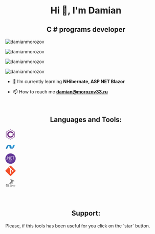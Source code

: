<h1 align="center">Hi 👋, I'm Damian</h1>
<h2 align="center">C # programs developer</h3>

<p><img align="middle" src="https://komarev.com/ghpvc/?username=damianmorozov&label=Profile%20views&color=0e75b6&style=flat" alt="damianmorozov" /></p>

<p><img align="middle" src="https://github-profile-trophy.vercel.app/?username=damianmorozov&row=1&column=8&no-bg=true&no-frame=true" alt="damianmorozov" /></p>

<p ><img align="middle" src="https://github-readme-streak-stats.herokuapp.com?user=damianmorozov&theme=dark&border=9F18DD&fire=BFDD1C&stroke=B8B3DD&ring=DDDDDD" alt="damianmorozov" /></p>

<p><img align="middle" src="https://github-readme-stats.vercel.app/api?username=damianmorozov&show_icons=true&locale=en&theme=dark" alt="damianmorozov" /></p>

- 🌱 I’m currently learning **NHibernate, ASP NET Blazor**

- 📫 How to reach me **damian@morozov33.ru**


<br />
<h2 align="middle">Languages and Tools:</h3>

<p align="center">
<svg viewBox="0 0 2000 150">
<path d="M109 50h-4.8l-1.2 6h-3.8l1.2-6h-4.9l-1.2 6H89v5h4.4l-.9 4H89v5h2.5l-1.2 6h4.8l1.2-6h3.8l-1.2 6h4.9l1.2-6h5v-5h-4.1l.9-4h3.2v-5h-2.2l1.2-6zm-7.9 15h-3.8l.9-4h3.8l-.9 4zm15.4-32.7c-.6-1.1-1.4-2.1-2.3-2.6L66.1 1.9c-.8-.5-1.9-.7-3.1-.7-1.2 0-2.3.3-3.1.7L11.4 29.7c-1.7 1-3.4 3.5-3.4 5.4v55.7c0 1.1.7 2.3 1.4 3.4l.1.1c.5.8 1.3 1.5 2 1.9l48.3 27.9c.8.5 2 .7 3.2.7 1.2 0 2.3-.3 3.1-.7l47.5-27.9c1.7-1 2.4-3.5 2.4-5.4V35.1c0-.8.4-1.8 0-2.6l.5-.2zm-4.2 2.1c0 .3-.3.5-.3.7v55.7c0 .8-.2 1.7-.4 2L64 120.6c-.1.1-.5.2-1.1.2-.6 0-1-.1-1.1-.2L13.6 92.8s-.1-.1-.2-.1l-.6-.6c-.4-.7.2-1.1-.8-1.2V35.2c1-.5.9-1.7 1.4-1.9L61.7 5.4c.1 0 .6-.2 1.2-.2s1 .1 1.1.2l48 27.7.4.9c.1.1-.1.3-.1.4zM63 87.5c-13.5 0-24.5-11-24.5-24.5s11-24.5 24.5-24.5c9.1 0 17.1 5 21.3 12.5l13-7.5c-6.8-11.9-19.6-20-34.3-20-21.8 0-39.5 17.7-39.5 39.5s17.7 39.5 39.5 39.5c14.6 0 27.4-8 34.2-19.8l-12.9-7.6C80.1 82.5 72.1 87.5 63 87.5z" fill="#68217A"></path>
</svg>
<svg viewBox="0 0 2000 150">
<linearGradient id="dot-net-original-a" gradientUnits="userSpaceOnUse" x1="61.631" y1="563.347" x2="62.022" y2="563.347" gradientTransform="matrix(0 149.735 149.735 0 -84296.266 -9188.014)"><stop offset="0" stop-color="#0994DC"></stop><stop offset=".35" stop-color="#66CEF5"></stop><stop offset=".35" stop-color="#66CEF5"></stop><stop offset=".846" stop-color="#127BCA"></stop><stop offset=".846" stop-color="#127BCA"></stop><stop offset="1" stop-color="#127BCA"></stop></linearGradient><path fill="url(#dot-net-original-a)" d="M45.288 49.559c4.417 13.507 6.09 37.601 19.006 37.601.982 0 1.977-.096 2.974-.286-11.74-2.737-13.132-26.569-20.297-38.912a61.601 61.601 0 00-1.683 1.597"></path><linearGradient id="dot-net-original-b" gradientUnits="userSpaceOnUse" x1="61.705" y1="563.34" x2="62.095" y2="563.34" gradientTransform="matrix(0 153.551 153.551 0 -86442.719 -9435.969)"><stop offset="0" stop-color="#0E76BC"></stop><stop offset=".36" stop-color="#36AEE8"></stop><stop offset=".36" stop-color="#36AEE8"></stop><stop offset=".846" stop-color="#00ADEF"></stop><stop offset=".846" stop-color="#00ADEF"></stop><stop offset="1" stop-color="#00ADEF"></stop></linearGradient><path fill="url(#dot-net-original-b)" d="M46.971 47.962c7.165 12.342 8.557 36.174 20.297 38.912a18.621 18.621 0 002.773-.749C59.502 80.961 56.59 57.819 48.453 46.678c-.492.41-.987.839-1.482 1.284"></path><path fill="#14559A" d="M57.294 40.623c-.98 0-1.977.096-2.977.286-2.612.493-5.268 1.618-7.944 3.321.73.722 1.427 1.547 2.081 2.448 2.723-2.259 5.427-3.928 8.12-4.932a18.177 18.177 0 013.029-.842 9.393 9.393 0 00-2.309-.281"></path><linearGradient id="dot-net-original-c" gradientUnits="userSpaceOnUse" x1="67.486" y1="564.985" x2="67.876" y2="564.985" gradientTransform="matrix(0 -122.178 -122.178 0 69099.289 8331.043)"><stop offset="0" stop-color="#1C63B7"></stop><stop offset=".5" stop-color="#33BDF2"></stop><stop offset="1" stop-color="#33BDF2" stop-opacity=".42"></stop></linearGradient><path fill="url(#dot-net-original-c)" d="M78.268 81.366a47.16 47.16 0 003.24-2.84c-4.488-13.443-6.095-37.883-19.101-37.883-.93 0-1.868.087-2.804.26C71.45 43.85 72.968 69.625 78.268 81.366"></path><path fill="#3092C4" d="M59.604 40.904a9.355 9.355 0 00-2.311-.282l5.114.019c-.929 0-1.867.086-2.803.263"></path><path fill="#1969BC" d="M78.04 84.221a19.441 19.441 0 01-1.466-1.584c-2.188 1.549-4.368 2.724-6.533 3.489.771.376 1.578.656 2.436.829.664.136 1.353.206 2.075.206 2.431 0 4.353-.288 5.987-1.072-.9-.488-1.726-1.118-2.499-1.868"></path><linearGradient id="dot-net-original-d" gradientUnits="userSpaceOnUse" x1="61.852" y1="563.281" x2="62.243" y2="563.281" gradientTransform="matrix(0 159.425 159.425 0 -89733.742 -9828.116)"><stop offset="0" stop-color="#166AB8"></stop><stop offset=".4" stop-color="#36AEE8"></stop><stop offset=".4" stop-color="#36AEE8"></stop><stop offset=".846" stop-color="#0798DD"></stop><stop offset=".846" stop-color="#0798DD"></stop><stop offset="1" stop-color="#0798DD"></stop></linearGradient><path fill="url(#dot-net-original-d)" d="M56.573 41.748c10.611 5.55 11.534 30.684 20.001 40.889.568-.4 1.13-.824 1.691-1.271-5.3-11.741-6.815-37.519-18.66-40.463-1.011.189-2.02.469-3.032.845"></path><linearGradient id="dot-net-original-e" gradientUnits="userSpaceOnUse" x1="61.975" y1="563.367" x2="62.366" y2="563.367" gradientTransform="matrix(0 169.528 169.528 0 -95443.742 -10473.372)"><stop offset="0" stop-color="#124379"></stop><stop offset=".39" stop-color="#1487CB"></stop><stop offset=".39" stop-color="#1487CB"></stop><stop offset=".78" stop-color="#165197"></stop><stop offset=".78" stop-color="#165197"></stop><stop offset="1" stop-color="#165197"></stop></linearGradient><path fill="url(#dot-net-original-e)" d="M48.453 46.678c8.137 11.141 11.049 34.284 21.588 39.448 2.166-.765 4.346-1.939 6.533-3.489-8.467-10.205-9.39-35.338-20.001-40.889-2.693 1.002-5.397 2.671-8.12 4.93"></path><linearGradient id="dot-net-original-f" gradientUnits="userSpaceOnUse" x1="1006.454" y1="-1412.08" x2="1008.771" y2="-1412.08" gradientTransform="matrix(4.038 0 0 -4.038 -4028.633 -5649.283)"><stop offset="0" stop-color="#33BDF2" stop-opacity=".698"></stop><stop offset="1" stop-color="#1DACD8"></stop></linearGradient><path fill="url(#dot-net-original-f)" d="M40.083 49.234c-1.275 2.883-2.578 6.674-4.152 11.621 3.131-4.413 6.253-8.214 9.357-11.295a33.873 33.873 0 00-1.382-3.606 46.113 46.113 0 00-3.823 3.28"></path><path fill="#2B74B1" d="M45.037 45.121c-.374.268-.751.542-1.13.832.495 1.08.953 2.292 1.38 3.607a66.502 66.502 0 011.684-1.597 22.346 22.346 0 00-1.934-2.842"></path><path fill="#125A9E" d="M46.373 44.229c-.445.282-.888.58-1.337.891.695.855 1.333 1.81 1.936 2.844.495-.448.989-.879 1.482-1.287-.654-.9-1.35-1.726-2.081-2.448"></path><linearGradient id="dot-net-original-g" gradientUnits="userSpaceOnUse" x1="67.564" y1="565.48" x2="67.954" y2="565.48" gradientTransform="matrix(0 -119.018 -119.018 0 67408.578 8125.832)"><stop offset="0" stop-color="#136AB4"></stop><stop offset=".6" stop-color="#59CAF5" stop-opacity=".549"></stop><stop offset="1" stop-color="#59CAF5" stop-opacity=".235"></stop></linearGradient><path fill="url(#dot-net-original-g)" d="M118.751 39.594c-6.001 23.144-18.536 41.734-29.044 46.42h-.021l-.567.243-.069.027-.161.062-.072.03-.263.093-.108.038-.131.043-.126.044-.112.038-.224.068-.096.025-.151.041-.103.028-.165.043-.201.044c.475.175.97.264 1.503.264 9.965 0 20.013-17.858 36.638-47.556h-6.528l.001.005z"></path><linearGradient id="dot-net-original-h" gradientUnits="userSpaceOnUse" x1="998.231" y1="-1414.829" x2="1006.826" y2="-1414.829" gradientTransform="matrix(4.038 0 0 -4.038 -4028.633 -5649.283)"><stop offset="0" stop-color="#05A1E6" stop-opacity=".247"></stop><stop offset="1" stop-color="#05A1E6"></stop></linearGradient><path fill="url(#dot-net-original-h)" d="M33.766 41.563l.019-.016.023-.015h.013l.161-.062.032-.016.042-.017.173-.062h.009l.383-.134.057-.015.164-.049.075-.024.165-.049.063-.017.548-.142.075-.017.16-.031.078-.024.161-.03h.038l.333-.062h.066l.154-.027.087-.015.147-.022.081-.016.358-.032a11.467 11.467 0 00-1.061-.054c-11.223 0-26.685 20.822-33.649 47.788h1.343a390.312 390.312 0 006.062-11.266c4.879-19.1 14.814-32.126 23.64-35.577"></path><path fill="#0D82CA" d="M40.083 49.234a46.488 46.488 0 013.823-3.281 17.961 17.961 0 00-.911-1.761c-1.026 1.246-1.964 2.89-2.912 5.042"></path><path fill="#0D82CA" d="M41.005 41.72c.733.614 1.39 1.46 1.99 2.473.189-.232.381-.447.58-.649a11.263 11.263 0 00-2.712-1.897l.12.057.022.016"></path><linearGradient id="dot-net-original-i" gradientUnits="userSpaceOnUse" x1="67.491" y1="564.359" x2="67.881" y2="564.359" gradientTransform="matrix(0 -121.865 -121.865 0 68797.742 8310.488)"><stop offset="0" stop-color="#318ED5"></stop><stop offset="1" stop-color="#38A7E4"></stop></linearGradient><path fill="url(#dot-net-original-i)" d="M10.127 77.138c10.233-19.719 15.081-32.199 23.64-35.577-8.825 3.454-18.762 16.479-23.64 35.577"></path><path fill="#127BCA" d="M43.574 43.544c-.199.204-.389.417-.58.649.322.538.621 1.124.913 1.76.378-.29.756-.563 1.129-.832a15.351 15.351 0 00-1.462-1.577"></path><linearGradient id="dot-net-original-j" gradientUnits="userSpaceOnUse" x1="67.593" y1="564.41" x2="67.984" y2="564.41" gradientTransform="matrix(0 -118.46 -118.46 0 66884.703 8093.017)"><stop offset="0" stop-color="#05A1E6"></stop><stop offset="1" stop-color="#05A1E6" stop-opacity=".549"></stop></linearGradient><path fill="url(#dot-net-original-j)" d="M14.773 88.315l-.186.022h-.035l-.158.016h-.026l-.376.025h-.039c10.356-.29 15.091-5.475 17.44-12.997 1.785-5.701 3.252-10.505 4.537-14.535-4.338 6.106-8.696 13.384-13.077 21.539-2.112 3.93-5.325 5.572-8.08 5.922"></path><linearGradient id="dot-net-original-k" gradientUnits="userSpaceOnUse" x1="68.291" y1="564.525" x2="68.682" y2="564.525" gradientTransform="matrix(0 -100.1 -100.1 0 56536.551 6924.301)"><stop offset="0" stop-color="#1959A6"></stop><stop offset=".5" stop-color="#05A1E6"></stop><stop offset=".5" stop-color="#05A1E6"></stop><stop offset=".918" stop-color="#7EC5EA"></stop><stop offset="1" stop-color="#7EC5EA"></stop></linearGradient><path fill="url(#dot-net-original-k)" d="M14.773 88.311c2.755-.351 5.968-1.991 8.08-5.923 4.381-8.151 8.741-15.431 13.075-21.538 1.577-4.949 2.878-8.737 4.154-11.621-8.639 8.223-17.311 21.896-25.31 39.077"></path><path fill="#05A1E6" d="M10.127 77.139a388.004 388.004 0 01-6.063 11.266h3.904a95.502 95.502 0 012.158-11.264"></path><linearGradient id="dot-net-original-l" gradientUnits="userSpaceOnUse" x1="67.892" y1="563.82" x2="68.282" y2="563.82" gradientTransform="scale(-110.211 110.211) rotate(-80 -301.688 322.91)"><stop offset="0" stop-color="#165096"></stop><stop offset="1" stop-color="#0D82CA"></stop></linearGradient><path fill="url(#dot-net-original-l)" d="M37.073 40.709l-.083.016-.146.021-.086.015-.154.027-.066.016-.333.058h-.038l-.162.032-.081.022-.157.031-.074.018-.549.142-.063.018-.166.049-.075.021-.163.049-.06.016-.381.134-.173.06-.072.03-.161.06-.054.026c-8.558 3.377-13.406 15.857-23.639 35.576A94.655 94.655 0 007.979 88.41h.547l3.755-.016h1.723l.375-.025h.024l.158-.016h.037l.186-.022c8-17.182 16.672-30.854 25.31-39.077.95-2.152 1.887-3.796 2.911-5.04-.6-1.013-1.256-1.861-1.988-2.476l-.021-.016-.122-.059-.121-.061-.117-.057-.139-.058-.108-.047-.227-.095-.097-.036-.169-.068-.091-.03-.235-.081h-.019l-.272-.077-.061-.019-.229-.064-.053-.015a7.851 7.851 0 00-.569-.125l-.059-.016-.247-.04-.049-.015-.292-.039h-.051l-.226-.025-.358.033"></path><linearGradient id="dot-net-original-m" gradientUnits="userSpaceOnUse" x1="70.847" y1="566.882" x2="71.237" y2="566.882" gradientTransform="matrix(0 -56.721 -56.721 0 32252.127 4080.282)"><stop offset="0" stop-color="#05A1E6"></stop><stop offset=".874" stop-color="#0495D6"></stop><stop offset="1" stop-color="#0495D6"></stop></linearGradient><path fill="url(#dot-net-original-m)" d="M95.311 52.407c-1.97 6.307-3.563 11.51-4.952 15.791 5.403-7.435 10.725-16.787 15.792-27.579-5.913 1.857-9.065 6.107-10.84 11.788"></path><linearGradient id="dot-net-original-n" gradientUnits="userSpaceOnUse" x1="61.634" y1="562.213" x2="62.024" y2="562.213" gradientTransform="scale(-132.813 132.813) rotate(80 365.248 244.034)"><stop offset="0" stop-color="#38A7E4" stop-opacity=".329"></stop><stop offset=".962" stop-color="#0E88D3"></stop><stop offset=".962" stop-color="#0E88D3"></stop><stop offset="1" stop-color="#0E88D3"></stop></linearGradient><path fill="url(#dot-net-original-n)" d="M90.53 85.621c-.275.14-.552.273-.823.394 10.508-4.687 23.044-23.277 29.044-46.421h-1.216c-13.788 24.631-18.222 41.12-27.005 46.027"></path><path fill="#079AE1" d="M83.668 83.552c2.287-2.791 4.148-7.535 6.691-15.354-2.933 4.029-5.885 7.492-8.84 10.316l-.015.025c.645 1.931 1.352 3.636 2.158 5.012"></path><path fill="#1969BC" d="M83.668 83.552c-.778.95-1.603 1.673-2.519 2.209-.2.117-.404.227-.61.327a8.839 8.839 0 003.206 1.011l.524.046h.031l.252.016h.855l.097-.016.189-.016h.092l.205-.022h.017l.063-.015.219-.034h.064l.246-.041h.04l.491-.104c-1.357-.496-2.492-1.667-3.469-3.334"></path><path fill="#1E5CB3" d="M64.295 87.161c.982 0 1.976-.096 2.973-.288a18.309 18.309 0 002.773-.747c.771.376 1.579.656 2.435.831.664.135 1.354.205 2.077.205H64.295zM74.553 87.161c2.429 0 4.353-.288 5.986-1.073a8.84 8.84 0 003.206 1.012l.524.045h.031l.252.016h.302-10.301z"></path><path fill="#1D60B5" d="M84.854 87.161h.561l.097-.016.191-.016h.092l.204-.022h.017l.062-.016.219-.033.067-.015.247-.04h.039l.491-.104c.475.175.97.264 1.503.264l-3.788.016-.002-.018z"></path><path fill="#175FAB" d="M81.511 78.54v-.016a47.16 47.16 0 01-3.24 2.84 36.81 36.81 0 01-1.693 1.271c.476.568.959 1.1 1.468 1.585.772.749 1.597 1.38 2.498 1.867.205-.101.41-.211.609-.327.918-.536 1.741-1.26 2.52-2.209-.806-1.376-1.513-3.082-2.157-5.012"></path><linearGradient id="dot-net-original-o" gradientUnits="userSpaceOnUse" x1="61.149" y1="562.654" x2="61.539" y2="562.654" gradientTransform="matrix(0 123.742 123.742 0 -69523.625 -7527.189)"><stop offset="0" stop-color="#168CD4"></stop><stop offset=".5" stop-color="#1C87CC"></stop><stop offset="1" stop-color="#154B8D"></stop></linearGradient><path fill="url(#dot-net-original-o)" d="M113.685 39.594h-6.121l-.97.047-.451.966c-5.068 10.793-10.388 20.145-15.791 27.58-2.54 7.818-4.404 12.563-6.69 15.353.977 1.668 2.114 2.84 3.466 3.337l.106-.023h.022l.075-.016.17-.042.101-.029.151-.039.094-.027.226-.068.112-.038.126-.046.13-.041.106-.04.264-.093.073-.027.162-.063.068-.025.568-.243h.02c.271-.119.547-.254.821-.394 8.785-4.908 13.22-21.396 27.008-46.026h-3.851l.005-.003z"></path><path fill="#7DCBEC" d="M37.433 40.677l.063.016.16.017h.054l.292.038.049.016.246.041.062.015.567.126.052.016.228.064.063.019.271.077.021.016.237.081.09.029.17.069.096.034.226.094.11.047.136.059.12.057.119.062c.979.48 1.879 1.121 2.713 1.898.308-.323.628-.613.962-.874-1.823-1.293-3.89-2.03-6.271-2.03-.276 0-.552.016-.832.037"></path><path fill="#5EC5ED" d="M43.574 43.544c.511.475 1 1.005 1.462 1.577.448-.311.892-.611 1.337-.891a14.13 14.13 0 00-1.839-1.56c-.333.26-.652.552-.96.874"></path><g transform="matrix(5.048 0 0 -5.048 -9064.26 2270.61)"><linearGradient id="dot-net-original-p" gradientUnits="userSpaceOnUse" x1="1806.96" y1="336.158" x2="1807.35" y2="336.158" gradientTransform="scale(30.857 -30.857) rotate(22.527 1812.675 -4228.953)"><stop offset="0" stop-color="#97D6EE"></stop><stop offset=".703" stop-color="#55C1EA"></stop><stop offset="1" stop-color="#55C1EA"></stop></linearGradient><path fill="url(#dot-net-original-p)" d="M1802.977 441.733l.165.007c.472 0 .881-.146 1.242-.402.381.301.842.406 1.482.406h-3.099l.21-.011"></path></g><g transform="matrix(5.048 0 0 -5.048 -9064.26 2270.61)"><linearGradient id="dot-net-original-q" gradientUnits="userSpaceOnUse" x1="1808.848" y1="335.171" x2="1809.238" y2="335.171" gradientTransform="scale(24.717 -24.717) rotate(-24.385 124.122 4175.416)"><stop offset="0" stop-color="#7ACCEC"></stop><stop offset="1" stop-color="#3FB7ED"></stop></linearGradient><path fill="url(#dot-net-original-q)" d="M1805.866 441.744c-.64 0-1.1-.105-1.482-.406.126-.089.248-.193.364-.309.531.337 1.056.561 1.574.658.198.037.395.056.589.056h-1.045v.001z"></path></g><linearGradient id="dot-net-original-r" gradientUnits="userSpaceOnUse" x1="61.049" y1="562.706" x2="61.439" y2="562.706" gradientTransform="matrix(0 121.032 121.032 0 -68011.711 -7346.748)"><stop offset="0" stop-color="#1DA7E7"></stop><stop offset="1" stop-color="#37ABE7" stop-opacity="0"></stop></linearGradient><path fill="url(#dot-net-original-r)" d="M90.359 68.202c1.391-4.284 2.98-9.485 4.954-15.794 1.777-5.684 4.925-9.934 10.835-11.788l.456-.966c-9.636.577-14.14 5.479-16.405 12.738-3.964 12.673-6.365 20.888-8.677 26.123 2.952-2.823 5.904-6.288 8.837-10.313"></path>
</svg>
<svg viewBox="0 0 2000 150">
<g fill="#623697"><path d="M61.195 0h4.953c12.918.535 25.688 4.89 36.043 12.676 9.809 7.289 17.473 17.437 21.727 28.906 2.441 6.387 3.664 13.18 4.082 19.992v4.211c-.414 11.293-3.664 22.52-9.73 32.082-6.801 10.895-16.922 19.73-28.727 24.828A64.399 64.399 0 0165.082 128h-2.144c-11.735-.191-23.41-3.66-33.297-9.992-11.196-7.113-20.114-17.785-25.028-30.117C1.891 81.19.441 74.02 0 66.812v-4.957c.504-14.39 5.953-28.609 15.41-39.496C23.168 13.31 33.5 6.48 44.887 2.937 50.172 1.27 55.676.41 61.195 0M25.191 37.523c-.03 12.153-.011 24.305-.011 36.454 1.43.011 2.86.011 4.293.011-.075-10.433.101-20.863-.106-31.293.48.907.918 1.84 1.465 2.707C37.035 54.91 43.105 64.5 49.309 74c1.738-.023 3.476-.023 5.214.004-.003-12.16-.007-24.32.004-36.48a308.076 308.076 0 00-4.25-.012c.075 10.32-.136 20.64.125 30.949-6.507-10.352-13.101-20.645-19.695-30.945a370.85 370.85 0 00-5.516.007m38.844-.011c-.129 12.16-.004 24.32-.047 36.476 6.469-.015 12.938.024 19.41-.02a83.36 83.36 0 01.024-3.952c-5.012-.016-10.027.007-15.043-.02-.074-4.21-.004-8.426-.04-12.637 4.395-.078 8.79.012 13.18-.047-.011-1.277-.011-2.554-.019-3.832-4.387.141-8.773-.054-13.164.012.012-4.023.02-8.05.02-12.078 4.699 0 9.398-.02 14.093.012-.008-1.301 0-2.606.016-3.906-6.145-.016-12.29-.008-18.43-.008m22.602.054c.004 1.266.004 2.528.008 3.79 3.488-.04 6.972.109 10.46.035-.023 10.863.004 21.718-.011 32.574 1.46.043 2.93.035 4.39-.09-.12-5.992.118-11.988-.156-17.977.067-2.699-.07-5.394.117-8.09.106-2.14-.277-4.277-.035-6.417 3.516.047 7.035.015 10.55.015a59.774 59.774 0 01.075-3.832c-8.469-.105-16.937-.094-25.398-.008M13.55 69.094c-1.977.91-2.106 4.023-.149 5.027 1.72 1.18 4.305-.371 4.227-2.41.133-2.004-2.29-3.688-4.078-2.617m29.23 15.289c-4.277 3.469-4.226 11.195.5 14.25 2.668 1.695 6.102 1.344 8.922.215.012-.621.027-1.239.05-1.86-2.671 1.395-6.41 1.68-8.675-.61-2.965-3.237-2.297-9.269 1.613-11.476 2.211-1.164 4.907-.824 7.086.239-.007-.66-.004-1.32 0-1.98-3.097-1.099-6.922-1.04-9.496 1.222m17.207 2.71c-1.89.22-3.758 1.22-4.633 2.966-1.253 2.496-1.109 5.867.864 7.96 2.035 2.297 5.945 2.32 8.18.297 2.425-2.308 2.699-6.468.757-9.164-1.148-1.629-3.273-2.183-5.168-2.058m17.887 2.722c-1.66 2.883-1.332 7.25 1.598 9.211 2.183 1.22 4.933.832 7.074-.308-.004-.617.004-1.235.031-1.848-1.687 1.07-3.937 1.856-5.812.777-1.309-.722-1.704-2.257-1.914-3.625 2.875-.039 5.746-.082 8.625-.074-.075-1.828-.118-3.894-1.45-5.308-2.199-2.43-6.644-1.657-8.152 1.175m-8.414-2.336v12.008c.652 0 1.312 0 1.973.004.023-2.195-.04-4.394.023-6.594.016-1.27.527-2.558 1.484-3.414.801-.605 1.883-.27 2.801-.246-.012-.636-.02-1.27-.023-1.902-1.793-.398-3.336.652-4.242 2.117-.02-.633-.04-1.266-.051-1.894-.656-.024-1.313-.051-1.965-.079zm0 0"></path><path d="M58.758 89.223c1.652-.805 4.023-.41 4.945 1.3 1.05 1.887 1.027 4.383-.137 6.211-1.52 2.286-5.527 1.786-6.523-.742-1.008-2.258-.617-5.484 1.715-6.77zm0 0M79.04 92.414c.046-1.574 1.144-3.137 2.726-3.48.976-.164 2.097.007 2.773.793.672.714.813 1.714.98 2.64-2.16.012-4.32-.031-6.48.047zm0 0"></path></g>
</svg>
<svg viewBox="0 0 2000 150">
<path fill="#F34F29" d="M124.737 58.378L69.621 3.264c-3.172-3.174-8.32-3.174-11.497 0L46.68 14.71l14.518 14.518c3.375-1.139 7.243-.375 9.932 2.314 2.703 2.706 3.461 6.607 2.294 9.993l13.992 13.993c3.385-1.167 7.292-.413 9.994 2.295 3.78 3.777 3.78 9.9 0 13.679a9.673 9.673 0 01-13.683 0 9.677 9.677 0 01-2.105-10.521L68.574 47.933l-.002 34.341a9.708 9.708 0 012.559 1.828c3.778 3.777 3.778 9.898 0 13.683-3.779 3.777-9.904 3.777-13.679 0-3.778-3.784-3.778-9.905 0-13.683a9.65 9.65 0 013.167-2.11V47.333a9.581 9.581 0 01-3.167-2.111c-2.862-2.86-3.551-7.06-2.083-10.576L41.056 20.333 3.264 58.123a8.133 8.133 0 000 11.5l55.117 55.114c3.174 3.174 8.32 3.174 11.499 0l54.858-54.858a8.135 8.135 0 00-.001-11.501z"></path>
</svg>
<svg viewBox="0 0 2000 150">
<path d="M75.39 15.31c-.2.06-1.25.41-2.36.77-5.94 1.94-10.15 4.19-11.19 5.98-.4.68-.47 1.24-.24 1.79.26.62.74 1.1 2.06 2.03.62.44 1.67 1.34 2.36 2.02 3.27 3.26 4.85 7.26 4.67 11.78-.2 5.09-2.59 10.18-7.15 15.26-1.59 1.78-3.23 3.26-6.36 5.77-2.61 2.09-4.03 3.45-5 4.76-2.97 4.04-2.17 7.64 2.35 10.65 3.99 2.66 11.02 4.87 19.32 6.07 2.78.4 5.92.66 6.68.55l.53-.08.83-1.5c4.21-7.57 6.33-14.72 6.59-22.11.11-3.3-.3-7.2-1.01-9.48-.13-.41-.22-.76-.21-.77.01-.01 1.19-.37 2.61-.79 7.49-2.23 14.74-3.99 20.73-5.03 1.17-.2 2.16-.41 2.21-.46.32-.31-.61-1.77-2.13-3.33-5.6-5.78-15.5-10.18-27.12-12.06-2.24-.36-2.51-.49-3.34-1.59-1.32-1.75-2.56-4.73-4.25-10.2-.05-.18-.1-.18-.58-.03zm.77 2.06c.65 1.78 1.05 3.17 1.05 3.66v.39l-.55-.06c-2.99-.35-7.77-1.09-8.79-1.36-.26-.07-.41-.17-.36-.25.08-.12 1.09-.61 4.11-1.98 2.81-1.28 3.88-1.75 3.97-1.76.04-.01.29.61.57 1.36zm-6.33 3.75c3.65.77 6.32 1.25 6.9 1.25.57 0 .51.05-2.18 1.69-2.07 1.26-2.31 1.38-2.83 1.38h-.57l-1.54-1.55c-1.86-1.88-3.12-3.26-3.12-3.42 0-.06.04-.08.09-.05.05.01 1.52.33 3.25.7zm-2.7 1.73c.9 1.05 1.59 1.93 1.55 1.96-.08.07-2.64-.56-4.2-1.04-1.37-.42-1.53-.56-1.17-1.03.24-.31 2-1.78 2.13-1.79.04 0 .79.85 1.69 1.9zm11.66 2.16c.36.85.63 1.54.62 1.55-.02.01-4.82-.73-5.24-.81-.09-.02.72-.57 1.82-1.24s2.02-1.17 2.07-1.12c.05.05.37.77.73 1.62zm-10.47 1.62c.09.09 1.24 3.78 1.19 3.83-.02.02-.56-.61-1.21-1.41-.65-.8-1.63-1.93-2.2-2.51l-1.02-1.07 1.58.55c.88.29 1.62.57 1.66.61zm4.59.49c1.99.28 3.64.54 3.67.57.03.03-1.18.97-2.67 2.08-1.5 1.11-2.73 2.01-2.75 1.99-.02-.02-.17-.48-.34-1.04-.17-.55-.59-1.7-.94-2.56-.35-.86-.63-1.56-.61-1.56.01 0 1.65.24 3.64.52zm5 1.59c.44 1.03.61 2.01.68 3.98.04 1.06.04 1.92.01 1.92-.04 0-.67-.22-1.4-.48-1.46-.53-4.32-1.47-4.66-1.54-.15-.03.54-.69 2.36-2.25 1.41-1.22 2.61-2.21 2.67-2.21.05 0 .2.26.34.58zm5.13.25c2.2.45 4.13.85 4.28.89.22.05-.31.38-2.64 1.66-1.6.88-3.42 1.88-4.04 2.23-.62.35-1.14.62-1.15.61-.01-.01.05-.34.14-.73.33-1.43.12-3.21-.54-4.63-.19-.41-.35-.78-.35-.8.01-.11.41-.03 4.3.77zm6.01 2.69c-.11.5-.36 1.35-.55 1.9-.42 1.21-1.96 4.36-2.17 4.44-.08.03-.81-.3-1.6-.74s-1.94-1.02-2.54-1.29l-1.1-.49 4.03-2.59c3.34-2.14 4.04-2.55 4.08-2.36.03.13-.04.63-.15 1.13zm2.95-.92c4.18 1.2 8.6 2.82 8.34 3.06-.05.05-.6.23-1.21.4-3.16.89-7.55 2.41-9.6 3.32-.64.28-1.19.49-1.22.45-.03-.03.22-.95.56-2.05.66-2.16 1.43-5.07 1.43-5.44 0-.16.06-.22.21-.18.1.04.77.24 1.49.44zm-17.99 4.34c.95.31 2.07.74 2.48.95.74.37.75.38.54.61-.38.42-4.53 4.29-4.65 4.33-.06.02-.11-.56-.11-1.41 0-1.47-.17-4.13-.3-4.72-.1-.45-.02-.44 2.04.24zm26.56.77c-.91 1.51-2.42 3.66-3.5 5.02-1.11 1.39-3.46 4-3.6 4-.05 0-.39-.42-.76-.94-1.34-1.91-2.89-3.56-4.25-4.52-.13-.09-.21-.19-.18-.22s2.26-.85 4.95-1.83c5.44-1.97 7.84-2.77 7.99-2.67.02.01-.27.53-.65 1.16zm3.4-.26c3.76 2.62 6.31 4.74 7.23 6.01.23.32.4.59.38.61-.02.02-1.23.15-2.69.3-5.83.57-9.98 1.16-12.18 1.72-.59.15-1.08.26-1.09.25-.01-.01.38-.49.87-1.08 2.54-3.05 4.84-6.22 5.69-7.87.23-.44.45-.79.49-.79.05 0 .63.38 1.3.85zm-21.04 3.25c.72.39 1.27.74 1.24.8-.06.11-6.39 3.58-6.45 3.53-.01-.01.31-1.05.73-2.32.42-1.27.82-2.65.9-3.07l.14-.77 1.07.57c.59.31 1.65.87 2.37 1.26zm-5.31.2c-.61 2.12-1.85 4.86-2.42 5.33-.13.11-.39-.04-1.22-.72-.59-.47-1.19-.94-1.35-1.05-.15-.11-.27-.22-.24-.25.44-.43 5.48-4.5 5.51-4.44.01.04-.11.55-.28 1.13zm11.48 3.69c.95.64 3.07 2.53 2.96 2.65-.03.03-2.18.73-4.77 1.55-2.59.82-5.48 1.75-6.42 2.06-.94.32-1.72.56-1.73.55-.01-.01.65-.76 1.46-1.67 2.12-2.37 4.3-4.9 5.08-5.9l.67-.86.87.47c.47.26 1.32.78 1.88 1.15zm-4.91-1.36c-.06.08-.63.8-1.27 1.61s-2.18 2.78-3.42 4.38l-2.26 2.91-.07-.49c-.14-.95-.65-2.82-.94-3.45l-.29-.64 1.44-.72c1.48-.74 4.58-2.42 6.03-3.27.89-.52.95-.55.78-.33zm-12 3.52c.59.3 1.14.7 1.14.82 0 .19-3.83 3.15-3.94 3.04-.02-.03.32-.71.77-1.52s.9-1.72 1.01-2.03c.11-.31.27-.56.36-.56.09-.01.38.11.66.25zm3.26 3.64c.26.52.54 1.97.4 2.1-.06.05-1.64.8-3.52 1.67-1.88.86-4.33 2.02-5.45 2.58s-1.97.95-1.88.88c.08-.07 1.31-1.11 2.74-2.29 2.76-2.29 5.9-5.03 6.47-5.64l.35-.37.34.32c.18.18.43.52.55.75zm-3.09-.03c-.27.25-1.75 1.53-3.27 2.85s-3.35 2.91-4.06 3.53c-1.44 1.25-1.44 1.25.4-1.14 1.42-1.85 2.16-2.54 4.2-3.91.99-.66 2.96-1.78 3.16-1.78.03 0-.16.2-.43.45zm14.27 1.26c.07.39.17 1.6.21 2.68l.07 1.97-.46-.21c-1.58-.73-6.02-3.23-5.85-3.3.97-.39 5.76-1.98 5.82-1.92.04.04.14.39.21.78zm-3.76 3.53c1.85 1.09 3.38 1.99 3.4 2.01.02.02-.22.22-.52.44-.59.43-6.85 3.67-6.94 3.59-.03-.03.06-.57.19-1.19.26-1.26.48-5.02.38-6.21-.04-.42-.02-.72.04-.68.04.03 1.6.95 3.45 2.04zm-5.11-.8c.14 1.17-.03 3.52-.35 4.75-.37 1.44-.59 2.04-.75 2.09-.22.07-1.59-1.17-2.42-2.21-.84-1.05-1.95-3.02-1.78-3.18.1-.1 4.98-2.11 5.14-2.11.04-.01.11.29.16.66zm-5.99 2.94c.52 1.07 1.7 2.61 2.99 3.92.83.84 1.04 1.11.91 1.2-.58.39-3.18 1.61-4.82 2.25-1.99.78-4.58 1.68-4.64 1.6-.02-.03.57-1.11 1.32-2.4 1.62-2.81 3.67-6.8 3.67-7.13.01-.41.18-.24.57.56zm-3.07.07c-.03.08-.28.7-.55 1.38-1.15 2.92-3.39 6.89-3.89 6.89-.39 0-.96-2.31-1.12-4.53l-.08-1.12 2.74-1.38c1.51-.76 2.79-1.38 2.85-1.38.06-.01.08.06.05.14zm18.29 2.7c.01 1.68-.69 5.75-1.07 6.16-.16.17-1.89-.47-3.46-1.28-1.4-.72-3.71-2.15-3.71-2.3 0-.04.35-.22.79-.4.83-.35 4.7-2.42 6.34-3.39l.94-.56.08.43c.04.24.08.85.09 1.34zm-25.81 1.94c.16 1.33.57 2.96 1.08 4.25.21.53.36.99.33 1.01-.2.18-8.43 2.45-9.52 2.62l-.52.08.08-.4c.11-.57.91-2.19 1.5-3.07.74-1.09 2.56-2.92 3.76-3.77.9-.63 3.06-1.9 3.12-1.82.04.01.1.5.17 1.1zm18.67 2.81c2.54 1.22 3.5 1.64 4.72 2.06l.93.32-.59.3c-3.33 1.69-9.23 4.09-10.75 4.39-.34.07-.39.05-.32-.12.26-.68 3.78-7.95 3.85-7.95.04 0 1.02.45 2.16 1zm-4.47-.27c-.18.86-1.15 3.63-1.71 4.89-.49 1.1-1.62 3.23-1.82 3.43-.09.09-2.1-1.04-3.05-1.72-1.07-.76-3.41-3.02-3.34-3.23.03-.08 1.45-.63 3.17-1.22 3.62-1.25 5.64-2 6.23-2.31.56-.3.61-.28.52.16zm10.12 3.82c-.03.25-.24 1.34-.46 2.45-.69 3.46-1.53 5.83-2.06 5.83-.74 0-5.78-1.22-7.41-1.8-1.11-.39-2.06-.84-2.38-1.11-.2-.17-.09-.23 1.35-.82 4.66-1.9 10.04-4.33 10.62-4.79.35-.28.4-.24.34.24zm-23.6 1.06c-.53.95-1.61 2.51-3.68 5.3l-1.76 2.38-.53-.38c-.74-.53-1.92-1.81-2.41-2.62-.53-.87-.89-1.95-.93-2.77l-.03-.64.87-.09c1.18-.12 4.49-.8 6.84-1.42 1.07-.28 1.96-.49 1.98-.48.01.03-.14.35-.35.72zM67.03 70c.59.42 1.4.96 1.81 1.2l.75.44-.34.14c-.19.08-2.93 1.08-6.1 2.22-5.41 1.95-5.76 2.07-5.91 1.87-.09-.12-.15-.24-.14-.28.01-.04 1.47-1.93 3.25-4.2l3.23-4.13 1.19.99c.67.55 1.67 1.33 2.26 1.75zm1.33 6.21c-1.18 1.77-2.18 3.26-2.22 3.3-.09.12-1.98-.32-3.39-.8-1.48-.5-3.31-1.42-4.03-2.04l-.52-.45 1.17-.32c4.77-1.3 11.08-2.97 11.11-2.95.02.02-.94 1.49-2.12 3.26zm5.67-2.68c2.53.87 4.83 1.36 7.82 1.68l.82.09-2.23.8c-5.56 2.01-10.07 3.42-12.33 3.86-.64.12-1.22.23-1.28.23-.06 0 .39-.62 1.01-1.38 1.7-2.07 3.54-4.43 4.03-5.16.24-.35.48-.65.53-.65.06.01.79.24 1.63.53zm8.29 4.68c-.96 2.47-1.66 3.98-1.9 4.07-.47.18-7.04-.78-9.05-1.33-1.33-.36-2.18-.71-1.93-.8.1-.03 1.05-.26 2.12-.5 3.47-.78 8.77-2.39 10.97-3.33.28-.12.53-.21.55-.19.02.02-.32.95-.76 2.08zM43.47 80.3c-.47.2-.69.59-.74 1.32-.05.68-.05.69-.39.69s-.35.02-.31.5c.03.45.07.5.36.54l.32.04v3.66l.55-.05.56-.04.04-1.8.04-1.8h1.64v1.32c0 1.64.17 2.07.88 2.31.32.11.62.13.94.06.45-.09.47-.12.51-.6l.04-.51-.39.07c-.68.12-.72.04-.7-1.62l.01-1.02h.34c.59 0 .72-.11.72-.6v-.46h-1.06v-.44c0-.65-.11-.76-.72-.72l-.52.03-.04.56-.04.56h-1.63v-.4c0-.55.29-.82.79-.72.38.07.39.07.39-.32 0-.21-.07-.46-.14-.54-.16-.14-1.1-.16-1.45-.02zM17.41 80.49c-.51.36-.26 1.11.38 1.11.66 0 .78-.09.78-.6-.01-.65-.59-.91-1.16-.51zM8.75 80.81c-.18.13-.2.43-.17 3.15l.03 3 .56.04.56.04v-2.61c0-1.44.03-2.59.06-2.56.04.03.38.98.77 2.11s.79 2.28.89 2.56l.19.51.59-.05.59-.04.9-2.5.9-2.5.06 2.5c.04 1.38.08 2.52.09 2.54.01.02.28.02.58 0l.56-.04.03-2.99c.02-2.11-.01-3.04-.11-3.16-.21-.26-1.54-.21-1.78.06-.1.12-.52 1.09-.92 2.15-.4 1.06-.76 1.97-.8 2.02-.04.05-.39-.8-.78-1.88-.39-1.1-.82-2.08-.97-2.23-.21-.21-.39-.27-.95-.27-.37 0-.77.07-.88.15zM20.87 82.31c-.86.28-1.37 1.17-1.37 2.42 0 1.4.53 2.16 1.65 2.35.51.09 1.38-.11 1.68-.38.2-.18.29-.85.13-1-.04-.04-.26.03-.49.16-.85.46-1.48.2-1.68-.69-.13-.59.01-1.35.32-1.68.25-.27.87-.29 1.35-.04.45.23.58.15.58-.37 0-.29-.07-.45-.28-.58-.36-.25-1.42-.34-1.89-.19zM25.46 82.55c-.41.36-.41.36-.45.09-.03-.23-.11-.28-.54-.31l-.5-.04v4.72h1.18v-1.46c0-1.46 0-1.46.35-1.84.29-.31.42-.37.77-.33.44.05.53-.05.53-.6 0-.68-.68-.8-1.34-.23zM28.72 82.33c-.95.28-1.53 1.39-1.41 2.7.11 1.21.73 1.9 1.85 2.06 1.98.27 3.27-1.35 2.71-3.39-.34-1.2-1.7-1.8-3.15-1.37zm1.38.92c.62.33.78 1.77.27 2.45-.32.42-1.03.5-1.46.16-.26-.21-.28-.31-.28-1.19 0-.91.02-.98.33-1.25.34-.3.78-.36 1.14-.17zM33.58 82.36c-.6.26-.82.61-.82 1.26 0 .7.22.96 1.27 1.46.6.29.73.4.73.65 0 .21-.09.33-.33.41-.3.1-.58.05-1.53-.25-.18-.06-.21-.01-.18.39.03.38.1.49.39.63.49.24 1.67.22 2.16-.04.71-.38.93-1.53.41-2.11-.12-.13-.55-.4-.98-.6-.78-.37-.97-.64-.7-.96.18-.21.71-.21 1.24.01.35.15.42.15.48.01.12-.32-.02-.7-.31-.85-.39-.21-1.39-.21-1.83-.01zM38.35 82.28c-1.04.37-1.51 1-1.61 2.12-.12 1.38.38 2.26 1.46 2.58 1.81.53 3.22-.52 3.21-2.39-.01-1.13-.52-1.96-1.4-2.26-.41-.14-1.34-.17-1.66-.05zm1.37 1.14c.31.26.33.34.33 1.17 0 .78-.03.92-.29 1.19-.37.39-1.07.42-1.42.07-.3-.3-.39-.69-.32-1.5.04-.53.12-.71.37-.94.42-.36.91-.35 1.33.01zM17.29 84.63l.03 2.34h1.18v-4.6l-.62-.03-.62-.04.03 2.33zM11.66 89.91c-1.51.33-2.65 1.16-3.25 2.39-.37.75-.39.86-.39 2.08 0 1.18.03 1.36.32 1.96.63 1.29 1.79 2.2 4.21 3.3 2.64 1.2 3.36 1.94 3.36 3.47 0 1.39-.65 2.22-2.08 2.66-1.42.44-2.84.23-4.68-.69-.61-.31-1.16-.58-1.2-.6-.05-.02-.16.05-.27.15-.22.23-.26 1.37-.05 1.75.44.83 2.75 1.6 4.76 1.6 3.78 0 6.22-2.25 6.02-5.56-.04-.72-.13-1.07-.43-1.67-.59-1.19-1.35-1.81-3.66-2.94-1.07-.52-2.24-1.15-2.61-1.4-1.46-.98-1.8-2.65-.77-3.81.57-.65 1.15-.86 2.34-.87 1.13 0 1.59.12 2.89.78 1.12.57 1.22.52 1.22-.59 0-1-.06-1.09-1.08-1.56-1.35-.59-3.16-.77-4.65-.45zM27.42 89.84c-2.23.36-3.95 1.44-5.1 3.21-.58.9-.9 1.74-1.2 3.16-.33 1.55-.25 5 .14 6.42.96 3.49 3.11 5.17 6.79 5.33 1.94.08 2.69-.06 4.59-.87.07-.03.39.17.71.44 1.22 1.06 3.9 2.58 4.84 2.76.58.11.74-.08.74-.9 0-.38-.03-.77-.07-.88-.04-.11-.6-.46-1.26-.79-1.01-.5-3.03-1.8-3.03-1.95 0-.03.19-.29.41-.59.95-1.24 1.52-2.97 1.72-5.21.15-1.71.01-3.54-.38-4.96-.71-2.57-2.44-4.34-4.88-5-.81-.2-3.13-.31-4.02-.17zm3.54 2.25c1.4.52 2.33 1.58 2.87 3.23.27.83.32 1.21.37 2.97.07 2.36-.11 3.5-.73 4.82-.99 2.12-3.16 3.18-5.69 2.79-3.14-.48-4.52-2.85-4.36-7.5.09-2.67.57-4.07 1.81-5.25.73-.7 1.26-1.01 2.11-1.22.98-.26 2.72-.18 3.62.16zM59.29 89.92c-1.45.35-2.68 1.25-3.21 2.33-.6 1.24-.62 2.99-.05 4.12.67 1.33 1.57 2.02 4.37 3.35 2.12 1.01 2.83 1.6 3.12 2.59.34 1.17-.1 2.39-1.08 3.03-1.53.99-3.71.83-6.04-.44-1.05-.57-1.2-.51-1.2.5 0 .94.13 1.22.77 1.59 1.97 1.16 5.25 1.31 7.29.35 2.46-1.16 3.57-4.21 2.41-6.63-.15-.31-.57-.85-.95-1.22-.58-.57-1.04-.85-2.98-1.8-3.22-1.58-3.86-2.26-3.67-3.87.1-.8.52-1.39 1.26-1.76.51-.26.79-.31 1.57-.31 1.16 0 1.63.12 2.8.72 1 .51 1.21.55 1.32.27.14-.35.07-1.52-.1-1.77-.23-.32-1.4-.84-2.39-1.05s-2.35-.22-3.24 0zM40.96 90.11c-.11.11-.14 2.18-.14 8.6v8.46l.29.29.29.29h4.18c3.2 0 4.2-.04 4.3-.15.18-.23.26-.92.16-1.38l-.09-.41-3.35-.06-3.35-.06-.03-7.77c-.02-6.03-.06-7.79-.17-7.86-.25-.14-1.93-.11-2.09.05zM72.39 94.53c-.57.09-1.71.54-2.18.86-1.13.77-1.93 2-2.38 3.65-.28 1.05-.28 3.64 0 4.71.58 2.19 1.86 3.52 3.9 4.06.89.23 3.14.23 4.24 0 1.04-.22 2.12-.62 2.32-.85.19-.22.18-1.41-.01-1.6-.1-.1-.41-.03-1.24.25-3.19 1.08-5.65.61-6.6-1.26-.28-.55-.54-1.65-.54-2.27v-.33h4.05c2.56 0 4.18-.05 4.41-.13.52-.18.66-.63.57-1.79-.18-2.3-.95-3.74-2.46-4.65-.96-.58-2.74-.87-4.08-.65zm2.16 1.85c1.2.36 1.94 1.38 2.05 2.79l.06.81h-6.78l.08-.49c.21-1.22.72-2.13 1.51-2.67.89-.61 2-.77 3.08-.44zM86.14 94.56c-.56.18-1.37.83-1.95 1.56l-.56.72-.06-1.05-.06-1.05-.7-.04c-.39-.02-.82-.01-.97.03l-.27.06v6.41c0 5.74.02 6.41.19 6.48.24.09 1.63.09 1.86 0 .17-.06.19-.55.19-4.25v-4.18l.52-.73c.71-1 1.63-1.81 2.16-1.91.28-.05.72-.01 1.24.12.51.13.85.16.92.09.06-.06.1-.54.08-1.04-.03-.9-.05-.94-.38-1.09-.41-.2-1.76-.28-2.21-.13zM106.42 94.57c-.93.16-2.25.84-2.93 1.52-1.29 1.29-1.83 3.07-1.74 5.71.08 2.38.52 3.56 1.77 4.73 1.19 1.13 2.45 1.5 4.73 1.43 1.67-.06 3.17-.39 3.86-.85.34-.23.38-.32.41-.9.02-.35-.02-.72-.08-.82-.12-.19-.02-.21-2.01.42-.81.25-1.24.31-2.24.32-1.98.01-3-.52-3.67-1.88-.28-.57-.38-.97-.43-1.63l-.06-.87 4.24-.03c5.09-.04 4.75.07 4.74-1.5-.01-2.76-1.2-4.68-3.35-5.43-.78-.26-2.35-.37-3.24-.22zm2.22 1.82c1.17.35 1.94 1.39 2.1 2.86l.08.73h-6.78l.07-.59c.17-1.44 1.16-2.68 2.44-3.07.49-.15 1.45-.11 2.09.07zM120.32 94.55c-.76.25-1.81 1.13-2.39 2-.19.29-.2.27-.2-.65 0-.58-.05-1-.14-1.08-.19-.19-1.65-.19-1.84 0-.2.2-.2 12.59 0 12.79.19.19 1.88.19 2.07 0 .1-.1.14-1.22.14-4.27v-4.13l.44-.65c.65-.97 1.47-1.73 2.04-1.9.49-.15.68-.13 1.99.21.37.1.48-.11.48-.9 0-.88-.08-1.12-.45-1.29-.38-.17-1.75-.26-2.14-.13zM89 94.86c-.12.15.24 1.25 2.06 6.33 1.21 3.38 2.3 6.25 2.42 6.38.45.46 2.68.35 2.88-.14.15-.39 4.28-11.86 4.36-12.13.14-.47-.11-.61-1.12-.61-.59 0-.96.05-1.03.15-.06.08-.9 2.47-1.86 5.31-.96 2.84-1.78 5.12-1.83 5.06-.05-.05-.87-2.37-1.82-5.16s-1.79-5.13-1.86-5.22c-.18-.23-2.02-.2-2.2.03z"></path>
</svg>
</p>

<br />
<h2 align="middle">Support:</h3>
<p><p>Please, if this tools has been useful for you click on the `star` button.</p></p>
